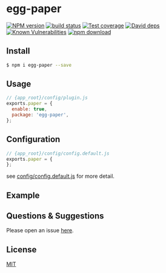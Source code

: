 # egg-paper

[![NPM version][npm-image]][npm-url]
[![build status][travis-image]][travis-url]
[![Test coverage][codecov-image]][codecov-url]
[![David deps][david-image]][david-url]
[![Known Vulnerabilities][snyk-image]][snyk-url]
[![npm download][download-image]][download-url]

[npm-image]: https://img.shields.io/npm/v/egg-paper.svg?style=flat-square
[npm-url]: https://npmjs.org/package/egg-paper
[travis-image]: https://img.shields.io/travis/eggjs/egg-paper.svg?style=flat-square
[travis-url]: https://travis-ci.org/eggjs/egg-paper
[codecov-image]: https://img.shields.io/codecov/c/github/eggjs/egg-paper.svg?style=flat-square
[codecov-url]: https://codecov.io/github/eggjs/egg-paper?branch=master
[david-image]: https://img.shields.io/david/eggjs/egg-paper.svg?style=flat-square
[david-url]: https://david-dm.org/eggjs/egg-paper
[snyk-image]: https://snyk.io/test/npm/egg-paper/badge.svg?style=flat-square
[snyk-url]: https://snyk.io/test/npm/egg-paper
[download-image]: https://img.shields.io/npm/dm/egg-paper.svg?style=flat-square
[download-url]: https://npmjs.org/package/egg-paper

<!--
Description here.
-->

## Install

```bash
$ npm i egg-paper --save
```

## Usage

```js
// {app_root}/config/plugin.js
exports.paper = {
  enable: true,
  package: 'egg-paper',
};
```

## Configuration

```js
// {app_root}/config/config.default.js
exports.paper = {
};
```

see [config/config.default.js](config/config.default.js) for more detail.

## Example

<!-- example here -->

## Questions & Suggestions

Please open an issue [here](https://github.com/eggjs/egg/issues).

## License

[MIT](LICENSE)
